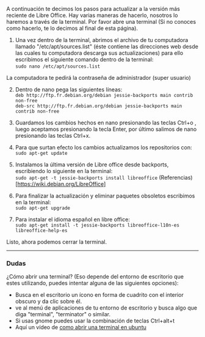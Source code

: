 
A continuación te decimos los pasos para actualizar a la versión más reciente de Libre Office. Hay varias maneras de hacerlo, nosotros lo haremos a través de la terminal.  Por favor abre una terminal (Si no conoces como hacerlo, te lo decimos al final de esta página). 

1. Una vez dentro de la terminal, abrimos el archivo de tu computadora llamado "/etc/apt/sources.list" (éste contiene las direcciones web desde las cuales tu computadora descarga sus actualizaciones)
para ello escribimos el siguiente comando dentro de la terminal:  
```sudo nano /etc/apt/sources.list```

  La computadora te pedirá la contraseña de administrador (super usuario)

2. Dentro de nano pega las siguientes líneas:  
```deb http://ftp.fr.debian.org/debian jessie-backports main contrib non-free```  
```deb-src http://ftp.fr.debian.org/debian jessie-backports main contrib non-free```  

3. Guardamos los cambios hechos en nano presionando las teclas Ctrl+o , luego aceptamos presionando la tecla  Enter, por último salimos de nano presionando las teclas Ctrl+x.

4. Para que surtan efecto los cambios actualizamos los repositorios con: ```sudo apt-get update```

5. Instalamos la última versión de Libre office desde backports, escribiendo lo siguiente en la terminal:  
```sudo apt-get -t jessie-backports install libreoffice```
(Referencias)[https://wiki.debian.org/LibreOffice]

6. Para finalizar la actualización y eliminar paquetes obsoletos escribimos en la terminal:  
```sudo apt-get upgrade```

7. Para instalar el idioma español en libre office:  
```sudo apt-get install -t jessie-backports libreoffice-l10n-es libreoffice-help-es```

Listo, ahora podemos cerrar la terminal.

----

### Dudas
¿Cómo abrir una terminal? (Eso depende del entorno de escritorio que estes utilizando, puedes intentar alguna de las siguientes opciones):  
* Busca en el escritorio un ícono en forma de cuadrito con el interior obscuro y da clic sobre él.
*  ve al menú de aplicaciones de tu entorno de escritorio y busca algo que diga "terminal", "terminator" o similar.
*  Si usas gnome puedes usar la combinación de teclas Ctrl+alt+t
* Aquí un vídeo de [como abrir una terminal en ubuntu](https://www.youtube.com/watch?v=atn7Ewp6tu8)
